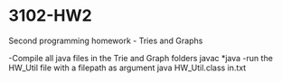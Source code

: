 3102-HW2
========

Second programming homework - Tries and Graphs


-Compile all java files in the Trie and Graph folders
javac *java
-run the HW_Util file with a filepath as argument
java HW_Util.class in.txt
